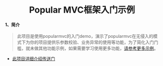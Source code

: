 <center><h1>Popular MVC框架入门示例</h1></center>

#### 1、简介

> 此项目是使用popularmvc的入门demo，演示了popularmvc在无侵入的模式下为你的项目提供乐参数校验、业务异常的使用等功能，为了简化入门门槛，就未做其他功能示例，如果需要学习使用更多功能，[请参考更多示例](../../doc/demos.md)。
>

* [此项目详细介绍传送门](../../README.md)

